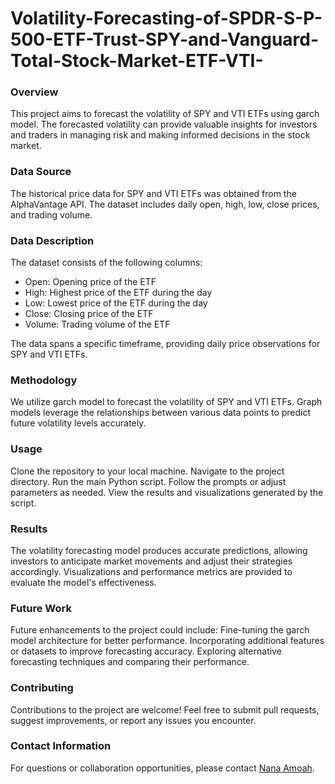 # Volatility-Forecasting-of-SPDR-S-P-500-ETF-Trust-SPY-and-Vanguard-Total-Stock-Market-ETF-VTI-

### Overview
This project aims to forecast the volatility of SPY and VTI ETFs using garch model. The forecasted volatility can provide valuable insights for investors and traders in managing risk and making informed decisions in the stock market.

### Data Source
The historical price data for SPY and VTI ETFs was obtained from the AlphaVantage API. The dataset includes daily open, high, low, close prices, and trading volume.

### Data Description
The dataset consists of the following columns:
- Open: Opening price of the ETF
- High: Highest price of the ETF during the day
- Low: Lowest price of the ETF during the day
- Close: Closing price of the ETF
- Volume: Trading volume of the ETF

The data spans a specific timeframe, providing daily price observations for SPY and VTI ETFs.

### Methodology
We utilize garch model to forecast the volatility of SPY and VTI ETFs. Graph models leverage the relationships between various data points to predict future volatility levels accurately.

### Usage
Clone the repository to your local machine.
Navigate to the project directory.
Run the main Python script.
Follow the prompts or adjust parameters as needed.
View the results and visualizations generated by the script.

### Results
The volatility forecasting model produces accurate predictions, allowing investors to anticipate market movements and adjust their strategies accordingly. Visualizations and performance metrics are provided to evaluate the model's effectiveness.

### Future Work
Future enhancements to the project could include:
Fine-tuning the garch model architecture for better performance.
Incorporating additional features or datasets to improve forecasting accuracy.
Exploring alternative forecasting techniques and comparing their performance.


### Contributing
Contributions to the project are welcome! Feel free to submit pull requests, suggest improvements, or report any issues you encounter.


### Contact Information
For questions or collaboration opportunities, please contact [Nana Amoah](mailto:nanaamoah776@gmail.com).


